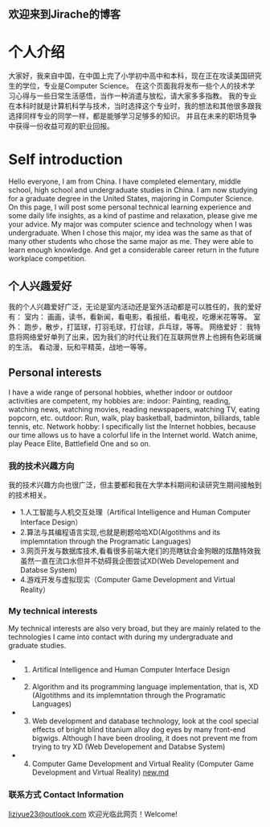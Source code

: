 ## 欢迎来到Jirache的博客

# 个人介绍
大家好，我来自中国，在中国上完了小学初中高中和本科，现在正在攻读美国研究生的学位，专业是Computer Science。
在这个页面我将发布一些个人的技术学习心得与一些日常生活感悟，当作一种消遣与放松，请大家多多指教。
我的专业在本科时就是计算机科学与技术，当时选择这个专业时，我的想法和其他很多跟我选择同样专业的同学一样，都是能够学习足够多的知识。
并且在未来的职场竞争中获得一份收益可观的职业回报。

# Self introduction
Hello everyone, I am from China. I have completed elementary, middle school, high school and undergraduate studies in China. I am now studying for a graduate degree in the United States, majoring in Computer Science.
On this page, I will post some personal technical learning experience and some daily life insights, as a kind of pastime and relaxation, please give me your advice.
My major was computer science and technology when I was undergraduate. When I chose this major, my idea was the same as that of many other students who chose the same major as me. They were able to learn enough knowledge.
And get a considerable career return in the future workplace competition.

## 个人兴趣爱好
我的个人兴趣爱好广泛，无论是室内活动还是室外活动都是可以胜任的，我的爱好有：
室内：
画画，读书，看新闻，看电影，看报纸，看电视，吃爆米花等等。
室外：
跑步，散步，打篮球，打羽毛球，打台球，乒乓球，等等。
网络爱好：
我特意将网络爱好单列了出来，因为我们的时代让我们在互联网世界上也拥有色彩斑斓的生活。
看动漫，玩和平精英，战地一等等。

## Personal interests
I have a wide range of personal hobbies, whether indoor or outdoor activities are competent, my hobbies are:
indoor:
Painting, reading, watching news, watching movies, reading newspapers, watching TV, eating popcorn, etc.
outdoor:
Run, walk, play basketball, badminton, billiards, table tennis, etc.
Network hobby:
I specifically list the Internet hobbies, because our time allows us to have a colorful life in the Internet world.
Watch anime, play Peace Elite, Battlefield One and so on.

### 我的技术兴趣方向
我的技术兴趣方向也很广泛，但主要都和我在大学本科期间和读研究生期间接触到的技术相关。
- 1.人工智能与人机交互处理（Artifical Intelligence and Human Computer Interface Design）
- 2.算法与其编程语言实现,也就是刷题哈哈XD(Algotithms and its implemntation through the Programatic Languages)
- 3.网页开发与数据库技术,看看很多前端大佬们的亮瞎钛合金狗眼的炫酷特效我虽然一直在流口水但并不妨碍我企图尝试XD(Web Developement and Databse System)
- 4.游戏开发与虚拟现实（Computer Game Development and Virtual Reality）

### My technical interests
My technical interests are also very broad, but they are mainly related to the technologies I came into contact with during my undergraduate and graduate studies.
- 1. Artifical Intelligence and Human Computer Interface Design
- 2. Algorithm and its programming language implementation, that is, XD (Algotithms and its implemntation through the Programatic Languages)
- 3. Web development and database technology, look at the cool special effects of bright blind titanium alloy dog eyes by many front-end bigwigs. Although I have been drooling, it does not prevent me from trying to try XD (Web Developement and Databse System)
- 4. Computer Game Development and Virtual Reality (Computer Game Development and Virtual Reality)
[new.md](./new.md)
### 联系方式 Contact Information
liziyue23@outlook.com
欢迎光临此网页！Welcome!
